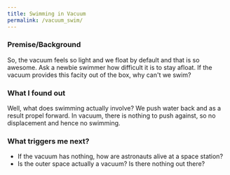 ```yaml
---
title: Swimming in Vacuum
permalink: /vacuum_swim/
---
```


### Premise/Background
So, the vacuum feels so light and we float by default and that is so awesome. Ask a newbie swimmer how difficult it is to stay afloat. If the vacuum provides this facity out of the box, why can't we swim?

### What I found out
Well, what does swimming actually involve? We push water back and as a result propel forward. In vacuum, there is nothing to push against, so no displacement and hence no swimming. 

### What triggers me next?
- If the vacuum has nothing, how are astronauts alive at a space station?
- Is the outer space actually a vacuum? Is there nothing out there?